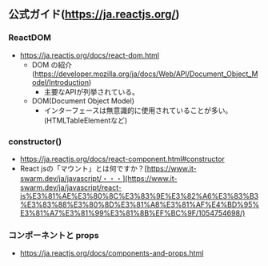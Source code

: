 ## 公式ガイド(https://ja.reactjs.org/)

### ReactDOM
- https://ja.reactjs.org/docs/react-dom.html
  - DOM の紹介(https://developer.mozilla.org/ja/docs/Web/API/Document_Object_Model/Introduction)
    - 主要なAPIが列挙されている。
  - DOM(Document Object Model)
    - インターフェースは無意識的に使用されていることが多い。(HTMLTableElementなど)
### constructor()
- https://ja.reactjs.org/docs/react-component.html#constructor
- React jsの「マウント」とは何ですか？[https://www.it-swarm.dev/ja/javascript/・・・](https://www.it-swarm.dev/ja/javascript/react-js%E3%81%AE%E3%80%8C%E3%83%9E%E3%82%A6%E3%83%B3%E3%83%88%E3%80%8D%E3%81%A8%E3%81%AF%E4%BD%95%E3%81%A7%E3%81%99%E3%81%8B%EF%BC%9F/1054754698/)

### コンポーネントと props
- https://ja.reactjs.org/docs/components-and-props.html